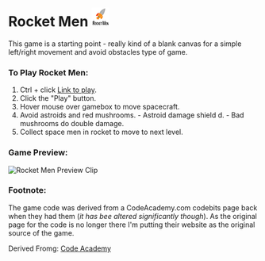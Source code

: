 # Rocket Men ![Head Logo](https://github.com/isocialPractice/rocket-men/blob/main/Image/logohead.png)

This game is a starting point - really kind of a blank canvas for a
simple left/right movement and avoid obstacles type of game.

### To Play Rocket Men: 
  1. Ctrl + click [Link to play](https://isocialpractice.github.io/rocket-men/).
  2. Click the \"Play\" button. 
  3. Hover mouse over gamebox to move spacecraft. 
  4. Avoid astroids and red mushrooms.
    - Astroid damage shield d.
    - Bad mushrooms do double damage.
  5. Collect space men in rocket to move to next level.
  
### Game Preview:
![Rocket Men Preview Clip](https://github.com/isocialPractice/rocket-men/blob/main/preview.gif)

### Footnote:
The game code was derived from a CodeAcademy.com codebits page back 
when they had them (<em>it has bee altered significantly though</em>). 
As the original page for the code is no longer there I'm putting their 
website as the original source of the game.

Derived Fromg: [Code Academy](https://www.codecademy.com/)